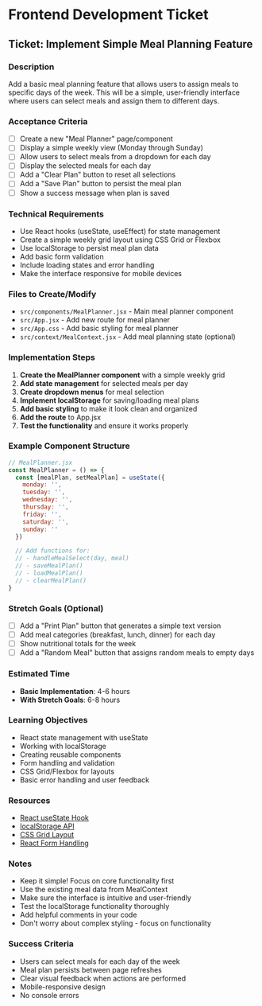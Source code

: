 # Frontend Development Ticket

## Ticket: Implement Simple Meal Planning Feature

### Description
Add a basic meal planning feature that allows users to assign meals to specific days of the week. This will be a simple, user-friendly interface where users can select meals and assign them to different days.

### Acceptance Criteria
- [ ] Create a new "Meal Planner" page/component
- [ ] Display a simple weekly view (Monday through Sunday)
- [ ] Allow users to select meals from a dropdown for each day
- [ ] Display the selected meals for each day
- [ ] Add a "Clear Plan" button to reset all selections
- [ ] Add a "Save Plan" button to persist the meal plan
- [ ] Show a success message when plan is saved

### Technical Requirements
- Use React hooks (useState, useEffect) for state management
- Create a simple weekly grid layout using CSS Grid or Flexbox
- Use localStorage to persist meal plan data
- Add basic form validation
- Include loading states and error handling
- Make the interface responsive for mobile devices

### Files to Create/Modify
- `src/components/MealPlanner.jsx` - Main meal planner component
- `src/App.jsx` - Add new route for meal planner
- `src/App.css` - Add basic styling for meal planner
- `src/context/MealContext.jsx` - Add meal planning state (optional)

### Implementation Steps
1. **Create the MealPlanner component** with a simple weekly grid
2. **Add state management** for selected meals per day
3. **Create dropdown menus** for meal selection
4. **Implement localStorage** for saving/loading meal plans
5. **Add basic styling** to make it look clean and organized
6. **Add the route** to App.jsx
7. **Test the functionality** and ensure it works properly

### Example Component Structure
```jsx
// MealPlanner.jsx
const MealPlanner = () => {
  const [mealPlan, setMealPlan] = useState({
    monday: '',
    tuesday: '',
    wednesday: '',
    thursday: '',
    friday: '',
    saturday: '',
    sunday: ''
  })

  // Add functions for:
  // - handleMealSelect(day, meal)
  // - saveMealPlan()
  // - loadMealPlan()
  // - clearMealPlan()
}
```

### Stretch Goals (Optional)
- [ ] Add a "Print Plan" button that generates a simple text version
- [ ] Add meal categories (breakfast, lunch, dinner) for each day
- [ ] Show nutritional totals for the week
- [ ] Add a "Random Meal" button that assigns random meals to empty days

### Estimated Time
- **Basic Implementation**: 4-6 hours
- **With Stretch Goals**: 6-8 hours

### Learning Objectives
- React state management with useState
- Working with localStorage
- Creating reusable components
- Form handling and validation
- CSS Grid/Flexbox for layouts
- Basic error handling and user feedback

### Resources
- [React useState Hook](https://react.dev/reference/react/useState)
- [localStorage API](https://developer.mozilla.org/en-US/docs/Web/API/Window/localStorage)
- [CSS Grid Layout](https://css-tricks.com/snippets/css/complete-guide-grid/)
- [React Form Handling](https://react.dev/reference/react-dom/components/form)

### Notes
- Keep it simple! Focus on core functionality first
- Use the existing meal data from MealContext
- Make sure the interface is intuitive and user-friendly
- Test the localStorage functionality thoroughly
- Add helpful comments in your code
- Don't worry about complex styling - focus on functionality

### Success Criteria
- Users can select meals for each day of the week
- Meal plan persists between page refreshes
- Clear visual feedback when actions are performed
- Mobile-responsive design
- No console errors 